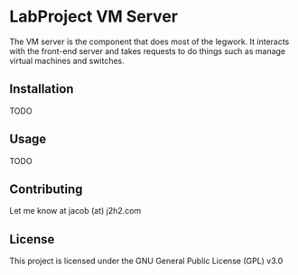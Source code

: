# LabProject VM Server

The VM server is the component that does most of the legwork. It interacts with the front-end server and takes requests to do things such as manage virtual machines and switches.

## Installation

TODO

## Usage

TODO

## Contributing

Let me know at jacob (at) j2h2.com

## License

This project is licensed under the GNU General Public License (GPL) v3.0
